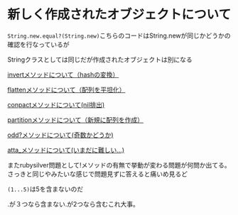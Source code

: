 # 新しく作成されたオブジェクトについて

`String.new.equal?(String.new)`こちらのコードはString.newが同じかどうかの確認を行なっているが

Stringクラスとしては同じだが作成されたオブジェクトは別になる

[invertメソッドについて（hashの変換）](https://docs.ruby-lang.org/ja/latest/method/Hash/i/invert.html)

 [flattenメソッドについて（配列を平坦化）](https://docs.ruby-lang.org/ja/latest/method/Array/i/flatten.html)

[conpactメソッドについて(nil排出)](https://docs.ruby-lang.org/ja/latest/method/Array/i/compact.html)

[partitionメソッドについて（新規に配列を作成）](https://docs.ruby-lang.org/ja/latest/method/Enumerable/i/partition.html)

[odd?メソッドについて(奇数かどうか)](https://docs.ruby-lang.org/ja/latest/method/Integer/i/odd=3f.html)

[atta_メソッドについて(いまだに難しい...)](https://pikawaka.com/ruby/attr_accessor)

またrubysilver問題として!メソッドの有無で挙動が変わる問題が何問か出てる。さっきと同じやみたいな感じで問題見ずに答えると痛いめ見るど

`(1...5)`は5を含まないのだ

.が３つなら含まない.が2つなら含むこれ大事。
